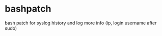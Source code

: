 bashpatch
=========

bash patch for syslog history and log more info (ip, login username after sudo)
